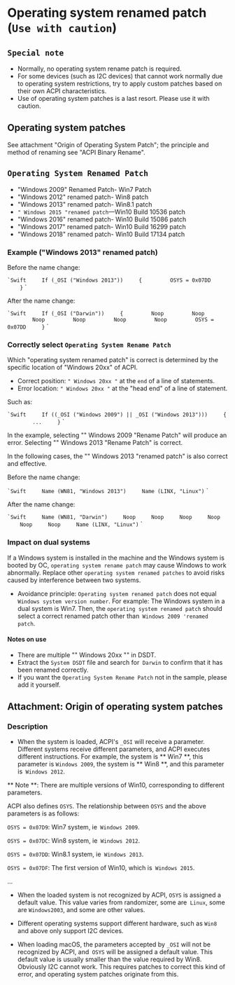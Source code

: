 # Operating system renamed patch (`Use with caution`)

## `Special note`

- Normally, no operating system rename patch is required.
- For some devices (such as I2C devices) that cannot work normally due to operating system restrictions, try to apply custom patches based on their own ACPI characteristics.
- Use of operating system patches is a last resort. Please use it with caution.

## Operating system patches

See attachment "Origin of Operating System Patch"; the principle and method of renaming see "ACPI Binary Rename".

## `Operating System Renamed Patch`

- "Windows 2009" Renamed Patch- Win7 Patch
- "Windows 2012" renamed patch- Win8 patch
- "Windows 2013" renamed patch- Win8.1 patch
- `" Windows 2015 "renamed patch`—Win10 Build 10536 patch
- "Windows 2016" renamed patch- Win10 Build 15086 patch
- "Windows 2017" renamed patch- Win10 Build 16299 patch
- "Windows 2018" renamed patch- Win10 Build 17134 patch

### Example ("Windows 2013" renamed patch)

Before the name change:

`` `Swift
    If (_OSI ("Windows 2013"))
    {
        OSYS = 0x07DD
    }
`` `

After the name change:

`` `Swift
    If (_OSI ("Darwin"))
    {
        Noop
        Noop
        Noop
        Noop
        Noop
        Noop
        OSYS = 0x07DD
    }
`` `

### Correctly select `Operating System Rename Patch`

Which "operating system renamed patch" is correct is determined by the specific location of "Windows 20xx" of ACPI.

- Correct position: `" Windows 20xx "` at the `end` of a line of statements.
- Error location: `" Windows 20xx "` at the "head end" of a line of statement.

Such as:

`` `Swift
    If ((_OSI ("Windows 2009") || _OSI ("Windows 2013")))
    {
        ...
    }
`` `

In the example, selecting "" Windows 2009 "Rename Patch" will produce an error. Selecting "" Windows 2013 "Rename Patch" is correct.

In the following cases, the "" Windows 2013 "renamed patch" is also correct and effective.

Before the name change:

`` `Swift
    Name (WN81, "Windows 2013")
    Name (LINX, "Linux")
`` `

After the name change:

`` `Swift
    Name (WN81, "Darwin")
    Noop
    Noop
    Noop
    Noop
    Noop
    Noop
    Name (LINX, "Linux")
`` `

### Impact on dual systems

If a Windows system is installed in the machine and the Windows system is booted by OC, `operating system rename patch` may cause Windows to work abnormally. Replace other `operating system renamed patches` to avoid risks caused by interference between two systems.

- Avoidance principle: `Operating system renamed patch` does not equal` Windows system version number`. For example: The Windows system in a dual system is Win7. Then, the `operating system renamed patch` should select a correct renamed patch other than` Windows 2009 'renamed patch`.

#### Notes on use

- There are multiple "" Windows 20xx "" in DSDT.
- Extract the `System DSDT` file and search for` Darwin` to confirm that it has been renamed correctly.
- If you want the `Operating System Rename Patch` not in the sample, please add it yourself.

## Attachment: Origin of operating system patches

### Description

- When the system is loaded, ACPI's `_OSI` will receive a parameter. Different systems receive different parameters, and ACPI executes different instructions. For example, the system is ** Win7 **, this parameter is `Windows 2009`, the system is ** Win8 **, and this parameter is` Windows 2012`.

** Note **: There are multiple versions of Win10, corresponding to different parameters.

ACPI also defines `OSYS`. The relationship between `OSYS` and the above parameters is as follows:

`OSYS = 0x07D9`: Win7 system, ie` Windows 2009`.

`OSYS = 0x07DC`: Win8 system, ie` Windows 2012`.

`OSYS = 0x07DD`: Win8.1 system, ie` Windows 2013`.

`OSYS = 0x07DF`: The first version of Win10, which is` Windows 2015`.

...

- When the loaded system is not recognized by ACPI, `OSYS` is assigned a default value. This value varies from randomizer, some are` Linux`, some are `Windows2003`, and some are other values.

- Different operating systems support different hardware, such as `Win8` and above only support I2C devices.

- When loading macOS, the parameters accepted by `_OSI` will not be recognized by ACPI, and` OSYS` will be assigned a default value. This default value is usually smaller than the value required by Win8. Obviously I2C cannot work. This requires patches to correct this kind of error, and operating system patches originate from this.